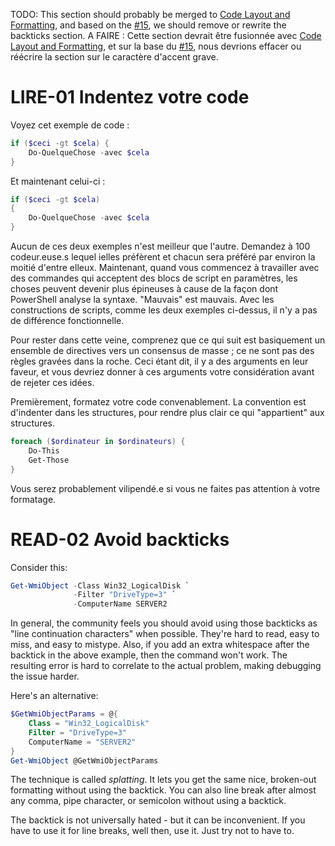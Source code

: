 TODO: This section should probably be merged to [Code Layout and Formatting](Code-Layout-and-Formatting.md), and based on the [#15](https://github.com/PoshCode/PowerShellPracticeAndStyle/issues/15), we should remove or rewrite the backticks section.
A FAIRE : Cette section devrait être fusionnée avec [Code Layout and Formatting](Code-Layout-and-Formatting.md), et sur la base du [#15](https://github.com/PoshCode/PowerShellPracticeAndStyle/issues/15), nous devrions effacer ou réécrire la section sur le caractère d'accent grave.

# LIRE-01 Indentez votre code

Voyez cet exemple de code :

```PowerShell
if ($ceci -gt $cela) {
    Do-QuelqueChose -avec $cela
}
```

Et maintenant celui-ci :

```PowerShell
if ($ceci -gt $cela)
{
    Do-QuelqueChose -avec $cela
}
```

Aucun de ces deux exemples n'est meilleur que l'autre. Demandez à 100 codeur.euse.s lequel ielles préfèrent et chacun sera préféré par environ la moitié d'entre elleux. Maintenant, quand vous commencez à travailler avec des commandes qui acceptent des blocs de script en paramètres, les choses peuvent devenir plus épineuses à cause de la façon dont PowerShell analyse la syntaxe. "Mauvais" est mauvais. Avec les constructions de scripts, comme les deux exemples ci-dessus, il n'y a pas de différence fonctionnelle.

Pour rester dans cette veine, comprenez que ce qui suit est basiquement un ensemble de directives vers un consensus de masse ; ce ne sont pas des règles gravées dans la roche. Ceci étant dit, il y a des arguments en leur faveur, et vous devriez donner à ces arguments votre considération avant de rejeter ces idées.

Premièrement, formatez votre code convenablement. La convention est d'indenter dans les structures, pour rendre plus clair ce qui "appartient" aux structures.

```PowerShell
foreach ($ordinateur in $ordinateurs) {
    Do-This
    Get-Those
}
```

Vous serez probablement vilipendé.e si vous ne faites pas attention à votre formatage.

# READ-02 Avoid backticks

Consider this:

```PowerShell
Get-WmiObject -Class Win32_LogicalDisk `
              -Filter "DriveType=3" `
              -ComputerName SERVER2
```

In general, the community feels you should avoid using those backticks as "line continuation characters" when possible. They're hard to read, easy to miss, and easy to mistype. Also, if you add an extra whitespace after the backtick in the above example, then the command won't work. The resulting error is hard to correlate to the actual problem, making debugging the issue harder.

Here's an alternative:

```PowerShell
$GetWmiObjectParams = @{
    Class = "Win32_LogicalDisk"
    Filter = "DriveType=3"
    ComputerName = "SERVER2"
}
Get-WmiObject @GetWmiObjectParams
```

The technique is called _splatting_. It lets you get the same nice, broken-out formatting without using the backtick. You can also line break after almost any comma, pipe character, or semicolon without using a backtick.

The backtick is not universally hated - but it can be inconvenient. If you have to use it for line breaks, well then, use it. Just try not to have to.
